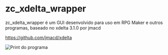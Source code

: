 # zc_xdelta_wrapper

zc_xdelta_wrapper é um GUI desenvolvido para uso em RPG Maker e outros programas, baseado no xdelta 3.1.0 por jmacd

https://github.com/jmacd/xdelta

![Print do programa](https://i.imgur.com/I5K361Z.png)
